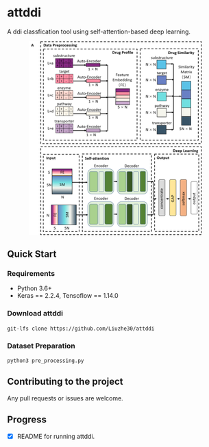 # attddi
A ddi classfication tool using self-attention-based deep learning.

<p align="center"><img width="80%" src="model.png" /></p>

## Quick Start

### Requirements
- Python 3.6+
- Keras == 2.2.4, Tensoflow == 1.14.0

### Download attddi
```shell
git-lfs clone https://github.com/Liuzhe30/attddi
```

### Dataset Preparation
```shell
python3 pre_processing.py
```

## Contributing to the project
Any pull requests or issues are welcome.

## Progress
- [x] README for running attddi.